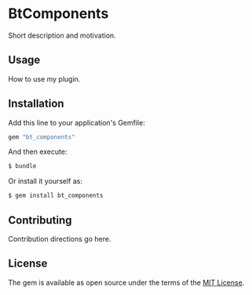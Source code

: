 # BtComponents
Short description and motivation.

## Usage
How to use my plugin.

## Installation
Add this line to your application's Gemfile:

```ruby
gem "bt_components"
```

And then execute:
```bash
$ bundle
```

Or install it yourself as:
```bash
$ gem install bt_components
```

## Contributing
Contribution directions go here.

## License
The gem is available as open source under the terms of the [MIT License](https://opensource.org/licenses/MIT).
